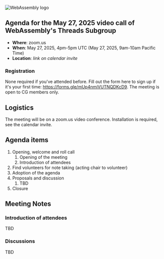 ![WebAssembly logo](/images/WebAssembly.png)

## Agenda for the May 27, 2025 video call of WebAssembly's Threads Subgroup

- **Where**: zoom.us
- **When**: May 27, 2025, 4pm-5pm UTC (May 27, 2025, 9am-10am Pacific Time)
- **Location**: *link on calendar invite*

### Registration

None required if you've attended before. Fill out the form here to sign up if
it's your first time: https://forms.gle/mUp4nmiVUTNQDKcD9. The meeting is open
to CG members only.

## Logistics

The meeting will be on a zoom.us video conference.
Installation is required, see the calendar invite.

## Agenda items

1. Opening, welcome and roll call
    1. Opening of the meeting
    1. Introduction of attendees
1. Find volunteers for note taking (acting chair to volunteer)
1. Adoption of the agenda
1. Proposals and discussion
    1. TBD
1. Closure

## Meeting Notes

### Introduction of attendees

TBD

### Discussions

TBD
